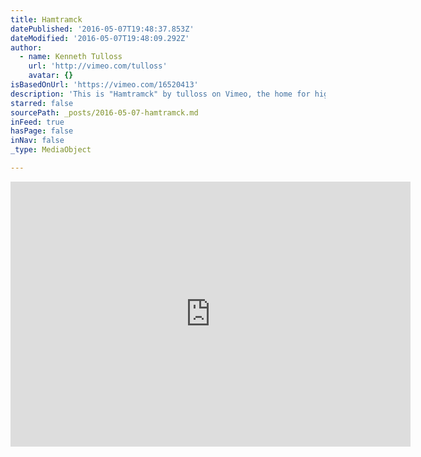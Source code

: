```yaml
---
title: Hamtramck
datePublished: '2016-05-07T19:48:37.853Z'
dateModified: '2016-05-07T19:48:09.292Z'
author:
  - name: Kenneth Tulloss
    url: 'http://vimeo.com/tulloss'
    avatar: {}
isBasedOnUrl: 'https://vimeo.com/16520413'
description: 'This is "Hamtramck" by tulloss on Vimeo, the home for high quality videos and the people who love them.'
starred: false
sourcePath: _posts/2016-05-07-hamtramck.md
inFeed: true
hasPage: false
inNav: false
_type: MediaObject

---
```

<iframe src="https://cdn.embedly.com/widgets/media.html?src=https%3A%2F%2Fplayer.vimeo.com%2Fvideo%2F16520413&amp;url=https%3A%2F%2Fvimeo.com%2F16520413&amp;image=http%3A%2F%2Fi.vimeocdn.com%2Fvideo%2F101276847_640.jpg&amp;key=b7d04c9b404c499eba89ee7072e1c4f7&amp;type=text%2Fhtml&amp;schema=vimeo" width="640" height="424" scrolling="no" frameborder="0" allowfullscreen="" style=""></iframe>